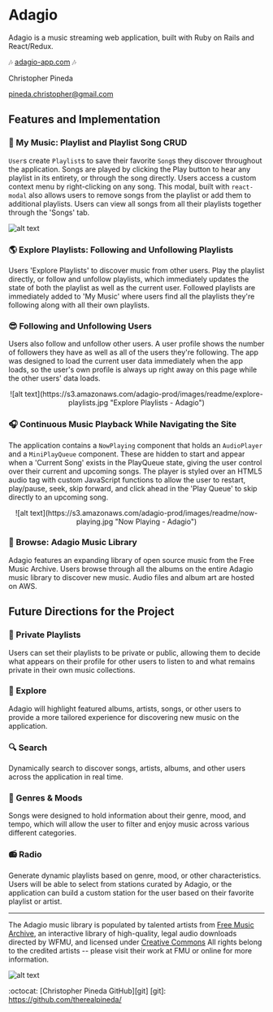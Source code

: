 # Adagio
Adagio is a music streaming web application, built with Ruby on Rails and React/Redux.

:notes:  [adagio-app.com][heroku]  :notes:

[heroku]: http://www.adagio-app.com/

Christopher Pineda

<pineda.christopher@gmail.com>

## Features and Implementation

### :musical_keyboard: My Music: Playlist and Playlist Song CRUD
`User`s create `Playlist`s to save their favorite `Song`s they discover throughout the application. Songs are played by clicking the Play button to hear any playlist in its entirety, or through the song directly. Users access a custom context menu by right-clicking on any song. This modal, built with `react-modal` also allows users to remove songs from the playlist or add them to additional playlists. Users can view all songs from all their playlists together through the 'Songs' tab.

![alt text](https://s3.amazonaws.com/adagio-prod/images/readme/my-music.jpg "My Music - Adagio")

### :earth_americas: Explore Playlists: Following and Unfollowing Playlists
Users 'Explore Playlists' to discover music from other users. Play the playlist directly, or follow and unfollow playlists, which immediately updates the state of both the playlist as well as the current user. Followed playlists are immediately added to 'My Music' where users find all the playlists they're following along with all their own playlists.

### :sunglasses: Following and Unfollowing Users
Users also follow and unfollow other users. A user profile shows the number of followers they have as well as all of the users they're following. The app was designed to load the current user data immediately when the app loads, so the user's own profile is always up right away on this page while the other users' data loads.

<center>
![alt text](https://s3.amazonaws.com/adagio-prod/images/readme/explore-playlists.jpg "Explore Playlists - Adagio")
</center>

### :headphones: Continuous Music Playback While Navigating the Site
The application contains a `NowPlaying` component that holds an `AudioPlayer` and a `MiniPlayQueue` component. These are hidden to start and appear when a 'Current Song' exists in the PlayQueue state, giving the user control over their current and upcoming songs. The player is styled over an HTML5 audio tag with custom JavaScript functions to allow the user to restart, play/pause, seek, skip forward, and click ahead in the 'Play Queue' to skip directly to an upcoming song.

<center>
![alt text](https://s3.amazonaws.com/adagio-prod/images/readme/now-playing.jpg "Now Playing - Adagio")
</center>

### :minidisc: Browse: Adagio Music Library
Adagio features an expanding library of open source music from the Free Music Archive. Users browse through all the albums on the entire Adagio music library to discover new music. Audio files and album art are hosted on AWS.


## Future Directions for the Project

### :see_no_evil: Private Playlists
Users can set their playlists to be private or public, allowing them to decide what appears on their profile for other users to listen to and what remains private in their own music collections.

### :rocket: Explore
Adagio will highlight featured albums, artists, songs, or other users to provide a more tailored experience for discovering new music on the application.

### :mag: Search
Dynamically search to discover songs, artists, albums, and other users across the application in real time.

### :saxophone: Genres & Moods
Songs were designed to hold information about their genre, mood, and tempo, which will allow the user to filter and enjoy music across various different categories.

### :radio: Radio
Generate dynamic playlists based on genre, mood, or other characteristics. Users will be able to select from stations curated by Adagio, or the application can build a custom station for the user based on their favorite playlist or artist.

-- -- --

The Adagio music library is populated by talented artists from [Free Music Archive][fmu], an interactive library of high-quality, legal audio downloads directed by WFMU, and licensed under [Creative Commons][cc] All rights belong to the credited artists -- please visit their work at FMU or online for more information.  

![alt text](https://licensebuttons.net/l/by-sa/4.0/88x31.png "Creative Commons")

[fmu]: http://freemusicarchive.org/about
[cc]: https://creativecommons.org/about/



:octocat: [Christopher Pineda GitHub][git]
[git]: https://github.com/therealpineda/
